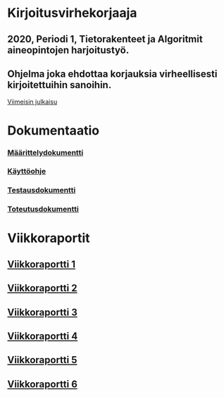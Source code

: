 # Kirjoitusvirhekorjaaja
## 2020, Periodi 1, Tietorakenteet ja Algoritmit aineopintojen harjoitustyö. 
## Ohjelma joka ehdottaa korjauksia virheellisesti kirjoitettuihin sanoihin.

[Viimeisin julkaisu](https://github.com/LauriTahvanainen/Kirjoitusvirhekorjaaja/releases/tag/v1.0)

# Dokumentaatio

### [Määrittelydokumentti](https://github.com/LauriTahvanainen/Kirjoitusvirhekorjaaja/blob/master/dokumentaatio/maarittelydokumentti.md)

### [Käyttöohje](https://github.com/LauriTahvanainen/Kirjoitusvirhekorjaaja/blob/master/dokumentaatio/kayttoohje.md)

### [Testausdokumentti](https://github.com/LauriTahvanainen/Kirjoitusvirhekorjaaja/blob/master/dokumentaatio/testausdokumentti.md)

### [Toteutusdokumentti](https://github.com/LauriTahvanainen/Kirjoitusvirhekorjaaja/blob/master/dokumentaatio/toteutusdokumentti.md)

# Viikkoraportit

## [Viikkoraportti 1](https://github.com/LauriTahvanainen/Kirjoitusvirhekorjaaja/blob/master/dokumentaatio/viikkoraportti1.md)
## [Viikkoraportti 2](https://github.com/LauriTahvanainen/Kirjoitusvirhekorjaaja/blob/master/dokumentaatio/viikkoraportti2.md)
## [Viikkoraportti 3](https://github.com/LauriTahvanainen/Kirjoitusvirhekorjaaja/blob/master/dokumentaatio/viikkoraportti3.md)
## [Viikkoraportti 4](https://github.com/LauriTahvanainen/Kirjoitusvirhekorjaaja/blob/master/dokumentaatio/viikkoraportti4.md)
## [Viikkoraportti 5](https://github.com/LauriTahvanainen/Kirjoitusvirhekorjaaja/blob/master/dokumentaatio/viikkoraportti5.md)
## [Viikkoraportti 6](https://github.com/LauriTahvanainen/Kirjoitusvirhekorjaaja/blob/master/dokumentaatio/viikkoraportti6.md)


